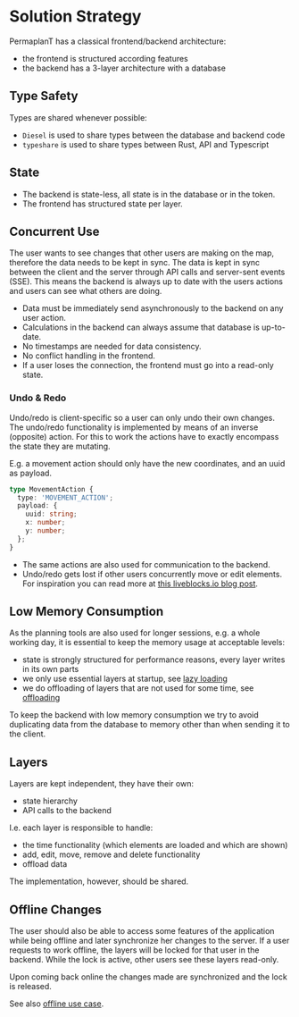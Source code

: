 # Solution Strategy

PermaplanT has a classical frontend/backend architecture:

- the frontend is structured according features
- the backend has a 3-layer architecture with a database

## Type Safety

Types are shared whenever possible:

- `Diesel` is used to share types between the database and backend code
- `typeshare` is used to share types between Rust, API and Typescript

## State

- The backend is state-less, all state is in the database or in the token.
- The frontend has structured state per layer.

## Concurrent Use

The user wants to see changes that other users are making on the map, therefore the data needs to be kept in sync.
The data is kept in sync between the client and the server through API calls and server-sent events (SSE).
This means the backend is always up to date with the users actions and users can see what others are doing.

- Data must be immediately send asynchronously to the backend on any user action.
- Calculations in the backend can always assume that database is up-to-date.
- No timestamps are needed for data consistency.
- No conflict handling in the frontend.
- If a user loses the connection, the frontend must go into a read-only state.

### Undo & Redo

Undo/redo is client-specific so a user can only undo their own changes.
The undo/redo functionality is implemented by means of an inverse (opposite) action.
For this to work the actions have to exactly encompass the state they are mutating.

E.g. a movement action should only have the new coordinates, and an uuid as payload.

```ts
type MovementAction {
  type: 'MOVEMENT_ACTION';
  payload: {
    uuid: string;
    x: number;
    y: number;
  };
}
```

- The same actions are also used for communication to the backend.
- Undo/redo gets lost if other users concurrently move or edit elements.
  For inspiration you can read more at [this liveblocks.io blog post](https://liveblocks.io/blog/how-to-build-undo-redo-in-a-multiplayer-environment).

## Low Memory Consumption

As the planning tools are also used for longer sessions, e.g. a whole working day, it is essential to keep the memory usage at acceptable levels:

- state is strongly structured for performance reasons, every layer writes in its own parts
- we only use essential layers at startup, see [lazy loading](../decisions/frontend_lazyloading.md)
- we do offloading of layers that are not used for some time, see [offloading](../decisions/frontend_offloading.md)

To keep the backend with low memory consumption we try to avoid duplicating data from the database to memory other than when sending it to the client.

## Layers

Layers are kept independent, they have their own:

- state hierarchy
- API calls to the backend

I.e. each layer is responsible to handle:

- the time functionality (which elements are loaded and which are shown)
- add, edit, move, remove and delete functionality
- offload data

The implementation, however, should be shared.

## Offline Changes

The user should also be able to access some features of the application while being offline and later synchronize her changes to the server.
If a user requests to work offline, the layers will be locked for that user in the backend.
While the lock is active, other users see these layers read-only.

Upon coming back online the changes made are synchronized and the lock is released.

See also [offline use case](../usecases/assigned/offline.md).
